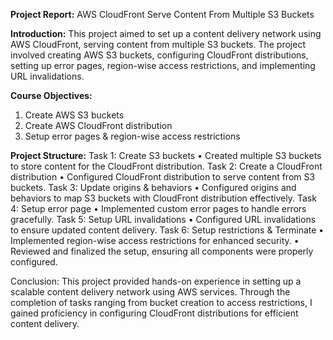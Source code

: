 **Project Report:** AWS CloudFront Serve Content From Multiple S3 Buckets

**Introduction:**
This project aimed to set up a content delivery network using AWS CloudFront, serving content from multiple S3 buckets. The project involved creating AWS S3 buckets, configuring CloudFront distributions, setting up error pages, region-wise access restrictions, and implementing URL invalidations.

**Course Objectives:**
1.	Create AWS S3 buckets
2.	Create AWS CloudFront distribution
3.	Setup error pages & region-wise access restrictions

**Project Structure:**
Task 1: Create S3 buckets
•	Created multiple S3 buckets to store content for the CloudFront distribution.
Task 2: Create a CloudFront distribution
•	Configured CloudFront distribution to serve content from S3 buckets.
Task 3: Update origins & behaviors
•	Configured origins and behaviors to map S3 buckets with CloudFront distribution effectively.
Task 4: Setup error page
•	Implemented custom error pages to handle errors gracefully.
Task 5: Setup URL invalidations
•	Configured URL invalidations to ensure updated content delivery.
Task 6: Setup restrictions & Terminate
•	Implemented region-wise access restrictions for enhanced security.
•	Reviewed and finalized the setup, ensuring all components were properly configured.

Conclusion:
This project provided hands-on experience in setting up a scalable content delivery network using AWS services. Through the completion of tasks ranging from bucket creation to access restrictions, I gained proficiency in configuring CloudFront distributions for efficient content delivery.

